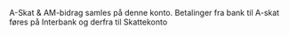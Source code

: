 A-Skat & AM-bidrag samles på denne konto.
Betalinger fra bank til A-skat føres på Interbank og derfra til Skattekonto
